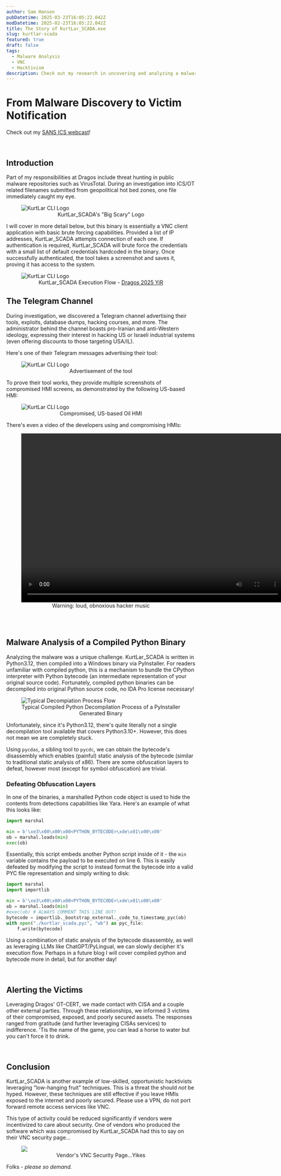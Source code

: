 ```yaml
---
author: Sam Hanson
pubDatetime: 2025-03-23T16:05:22.042Z
modDatetime: 2025-02-23T16:05:22.042Z
title: The Story of KurtLar_SCADA.exe
slug: kurtlar-scada
featured: true
draft: false
tags:
  - Malware Analysis
  - VNC
  - Hacktivism
description: Check out my research in uncovering and analyzing a malware named KurtLar_SCADA.exe, a VNC remote access capability targeting Internet-exposed and poorly secured industrial HMIs. This research was covered in a webinar hosted by SANS ICS. Big thanks to them for having me!
---
```


# From Malware Discovery to Victim Notification

Check out my [SANS ICS webcast](https://www.sans.org/webcasts/story-kurtlar-scada-malware-discovery-victim-disclosure/)!

<br>

## Introduction

Part of my responsibilities at Dragos include threat hunting in public malware repositories such as VirusTotal. During an investigation into ICS/OT related filenames submitted from geopolitical hot bed zones, one file immediately caught my eye.

<div>
  <figure>
  <img src="/assets/kurtlar_logo.png" class="sm:w-1/2 mx-auto" alt="KurtLar CLI Logo">
  <center><figcaption>KurtLar_SCADA's "Big Scary" Logo</figcaption></center>
  </figure>
</div>

I will cover in more detail below, but this binary is essentially a VNC client application with basic brute forcing capabilities. Provided a list of IP addresses, KurtLar_SCADA attempts connection of each one. If authentication is required, KurtLar_SCADA will brute force the credentials with a small list of default credentials hardcoded in the binary. Once successfully authenticated, the tool takes a screenshot and saves it, proving it has access to the system.

<div>
  <figure>
  <img src="/assets/KurtLar_SCADA_Execution_Flow.png" class="sm:w-3/4 mx-auto" alt="KurtLar CLI Logo">
  <center><figcaption>KurtLar_SCADA Execution Flow - <a href="https://hub.dragos.com/hubfs/312-Year-in-Review/2025/Dragos-2025-OT-Cybersecurity-Report-A-Year-in-Review.pdf?hsLang=en">Dragos 2025 YiR</a></figcaption></center>
  </figure>
</div>

## The Telegram Channel

During investigation, we discovered a Telegram channel advertising their tools, exploits, database dumps, hacking courses, and more. The administrator behind the channel boasts pro-Iranian and anti-Western ideology, expressing their interest in hacking US or Israeli industrial systems (even offering discounts to those targeting USA/IL).

Here's one of their Telegram messages advertising their tool:

<div>
  <figure>
  <img src="/assets/kurtlar_ad.png" class="sm:w-1/2 mx-auto"  alt="KurtLar CLI Logo">
  <center><figcaption>Advertisement of the tool</figcaption></center>
  </figure>

To prove their tool works, they provide multiple screenshots of compromised HMI screens, as demonstrated by the following US-based HMI:

  <figure>
  <img src="/assets/us_oil_hmi.png" class="sm:w-1/2 mx-auto" alt="KurtLar CLI Logo">
  <center><figcaption>Compromised, US-based Oil HMI</figcaption></center>
  </figure>

There's even a video of the developers using and compromising HMIs:

  <figure>
    <video width="700" height="450" controls class="sm:w-1/1 mx-auto" > <source src="/assets/kurtlar_scada_demo.MP4" type="video/mp4" />
    </video>
    <center><figcaption>Warning: loud, obnoxious hacker music</figcaption></center>
  </figure>
</div>

<br><br>

## Malware Analysis of a Compiled Python Binary

Analyzing the malware was a unique challenge. KurtLar_SCADA is written in Python3.12, then compiled into a Windows binary via PyInstaller. For readers unfamiliar with compiled python, this is a mechanism to bundle the CPython interpreter with Python bytecode (an intermediate representation of your original source code). Fortunately, compiled python binaries can be decompiled into original Python source code, no IDA Pro license necessary!

<div>
  <figure>
  <img src="/assets/typical-decompilation-process.png" class="sm:w-1/2 mx-auto" alt="Typical Decompiation Process Flow">
  <center><figcaption>Typical Compiled Python Decompilation Process of a PyInstaller Generated Binary</figcaption></center>
  </figure>
</div>

Unfortunately, since it's Python3.12, there's quite literally not a single decompilation tool available that covers Python3.10+. However, this does not mean we are completely stuck.

Using `pycdas`, a sibling tool to `pycdc`, we can obtain the bytecode's disassembly which enables (painful) static analysis of the bytecode (similar to traditional static analysis of x86). There are some obfuscation layers to defeat, however most (except for symbol obfuscation) are trivial.

### Defeating Obfuscation Layers

In one of the binaries, a marshalled Python code object is used to hide the contents from detections capabilities like Yara. Here's an example of what this looks like:

```py
import marshal

min = b'\xe3\x00\x00\x00<PYTHON_BYTECODE>\xde\x01\x00\x00'
ob = marshal.loads(min)
exec(ob)
```

Essentially, this script embeds another Python script inside of it - the `min` variable contains the payload to be executed on line 6. This is easily defeated by modifying the script to instead format the bytecode into a valid PYC file representation and simply writing to disk:

```py
import marshal
import importlib

min = b'\xe3\x00\x00\x00<PYTHON_BYTECODE>\xde\x01\x00\x00'
ob = marshal.loads(min)
#exec(ob) # ALWAYS COMMENT THIS LINE OUT!
bytecode = importlib._bootstrap_external._code_to_timestamp_pyc(ob)
with open("./kurtlar_scada.pyc", "wb") as pyc_file:
    f.write(bytecode)
```

Using a combination of static analysis of the bytecode disassembly, as well as leveraging LLMs like ChatGPT/PyLingual, we can slowly decipher it's execution flow. Perhaps in a future blog I will cover compiled python and bytecode more in detail, but for another day!

<br>

## Alerting the Victims

Leveraging Dragos' OT-CERT, we made contact with CISA and a couple other external parties. Through these relationships, we informed 3 victims of their compromised, exposed, and poorly secured assets. The responses ranged from gratitude (and further leveraging CISAs services) to indifference. 'Tis the name of the game, you can lead a horse to water but you can't force it to drink.

<br>

## Conclusion

KurtLar_SCADA is another example of low-skilled, opportunistic hacktivists leveraging "low-hanging fruit" techniques. This is a threat the should <i>not</i> be hyped. However, these techniques are still effective if you leave HMIs exposed to the internet and poorly secured. Please use a VPN, do not port forward remote access services like VNC.

This type of activity could be reduced significantly if vendors were incentivized to care about security. One of vendors who produced the software which was compromised by KurtLar_SCADA had this to say on their VNC security page...

<div>
  <figure>
  <img src="/assets/vnc-security-lol.png" class="sm:w-1/1 mx-auto">
  <center><figcaption>Vendor's VNC Security Page...Yikes</figcaption></center>
  </figure>
</div>

Folks - <i>please so demand.</i>
